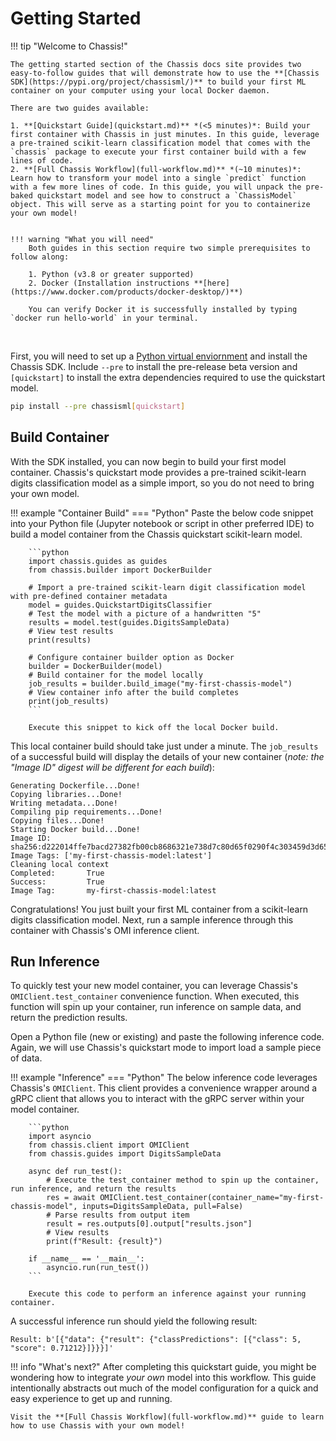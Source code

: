 
# Getting Started

!!! tip "Welcome to Chassis!"

    The getting started section of the Chassis docs site provides two easy-to-follow guides that will demonstrate how to use the **[Chassis SDK](https://pypi.org/project/chassisml/)** to build your first ML container on your computer using your local Docker daemon.

    There are two guides available:

    1. **[Quickstart Guide](quickstart.md)** *(<5 minutes)*: Build your first container with Chassis in just minutes. In this guide, leverage a pre-trained scikit-learn classification model that comes with the `chassis` package to execute your first container build with a few lines of code.
    2. **[Full Chassis Workflow](full-workflow.md)** *(~10 minutes)*: Learn how to transform your model into a single `predict` function with a few more lines of code. In this guide, you will unpack the pre-baked quickstart model and see how to construct a `ChassisModel` object. This will serve as a starting point for you to containerize your own model!


    !!! warning "What you will need"
        Both guides in this section require two simple prerequisites to follow along:

        1. Python (v3.8 or greater supported)
        2. Docker (Installation instructions **[here](https://www.docker.com/products/docker-desktop/)**)

        You can verify Docker it is successfully installed by typing `docker run hello-world` in your terminal.

<br>


First, you will need to set up a [Python virtual enviornment](https://realpython.com/what-is-pip/#using-pip-in-a-python-virtual-environment) and install the Chassis SDK. Include `--pre` to install the pre-release beta version and `[quickstart]` to install the extra dependencies required to use the quickstart model.


```bash
pip install --pre chassisml[quickstart]
```

## Build Container

With the SDK installed, you can now begin to build your first model container. Chassis's quickstart mode provides a pre-trained scikit-learn digits classification model as a simple import, so you do not need to bring your own model.


!!! example "Container Build"
    === "Python"
        Paste the below code snippet into your Python file (Jupyter notebook or script in other preferred IDE) to build a model container from the Chassis quickstart scikit-learn model.


        ```python
        import chassis.guides as guides
        from chassis.builder import DockerBuilder

        # Import a pre-trained scikit-learn digit classification model with pre-defined container metadata
        model = guides.QuickstartDigitsClassifier
        # Test the model with a picture of a handwritten "5"
        results = model.test(guides.DigitsSampleData)
        # View test results
        print(results)

        # Configure container builder option as Docker
        builder = DockerBuilder(model)
        # Build container for the model locally
        job_results = builder.build_image("my-first-chassis-model")
        # View container info after the build completes
        print(job_results)
        ```

        Execute this snippet to kick off the local Docker build.

This local container build should take just under a minute. The `job_results` of a successful build will display the details of your new container (*note: the "Image ID" digest will be different for each build*):

```
Generating Dockerfile...Done!
Copying libraries...Done!
Writing metadata...Done!
Compiling pip requirements...Done!
Copying files...Done!
Starting Docker build...Done!
Image ID: sha256:d222014ffe7bacd27382fb00cb8686321e738d7c80d65f0290f4c303459d3d65
Image Tags: ['my-first-chassis-model:latest']
Cleaning local context
Completed:       True
Success:         True
Image Tag:       my-first-chassis-model:latest
```

Congratulations! You just built your first ML container from a scikit-learn digits classification model. Next, run a sample inference through this container with Chassis's OMI inference client.

## Run Inference

To quickly test your new model container, you can leverage Chassis's `OMIClient.test_container` convenience function. When executed, this function will spin up your container, run inference on sample data, and return the prediction results.

Open a Python file (new or existing) and paste the following inference code. Again, we will use Chassis's quickstart mode to import load a sample piece of data.

!!! example "Inference"
    === "Python"
        The below inference code leverages Chassis's `OMIClient`. This client provides a convenience wrapper around a gRPC client that allows you to interact with the gRPC server within your model container.

        ```python
        import asyncio
        from chassis.client import OMIClient
        from chassis.guides import DigitsSampleData

        async def run_test():
            # Execute the test_container method to spin up the container, run inference, and return the results
            res = await OMIClient.test_container(container_name="my-first-chassis-model", inputs=DigitsSampleData, pull=False)
            # Parse results from output item
            result = res.outputs[0].output["results.json"]
            # View results
            print(f"Result: {result}")

        if __name__ == '__main__':
            asyncio.run(run_test())
        ```

        Execute this code to perform an inference against your running container.

A successful inference run should yield the following result:

```
Result: b'[{"data": {"result": {"classPredictions": [{"class": 5, "score": 0.71212}]}}}]'
```

!!! info "What's next?"
    After completing this quickstart guide, you might be wondering how to integrate *your own* model into this workflow. This guide intentionally abstracts out much of the model configuration for a quick and easy experience to get up and running.

    Visit the **[Full Chassis Workflow](full-workflow.md)** guide to learn how to use Chassis with your own model!





